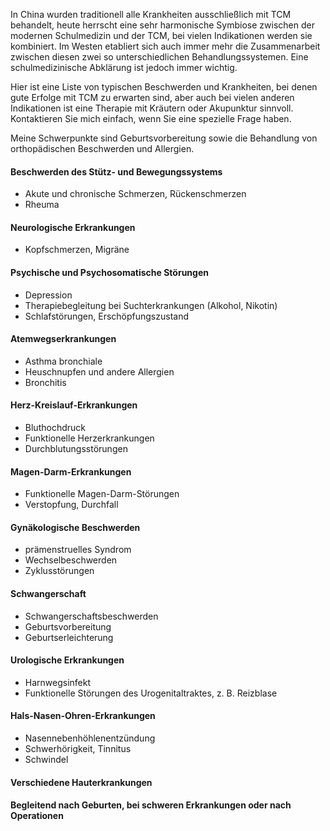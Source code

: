 In China wurden traditionell alle Krankheiten ausschließlich mit TCM behandelt, heute herrscht eine sehr harmonische Symbiose zwischen der modernen Schulmedizin und der TCM, bei vielen Indikationen werden sie kombiniert. Im Westen etabliert sich auch immer mehr die Zusammenarbeit zwischen diesen zwei so unterschiedlichen Behandlungssystemen. Eine schulmedizinische Abklärung ist jedoch immer wichtig. 

Hier ist eine Liste von typischen Beschwerden und Krankheiten, bei denen gute Erfolge mit TCM zu erwarten sind, aber auch bei vielen anderen Indikationen ist eine Therapie mit Kräutern oder Akupunktur sinnvoll. Kontaktieren Sie mich einfach, wenn Sie eine spezielle Frage haben. 

Meine Schwerpunkte sind Geburtsvorbereitung sowie die Behandlung von orthopädischen Beschwerden und Allergien. 

#### Beschwerden des Stütz- und Bewegungssystems
* Akute und chronische Schmerzen, Rückenschmerzen
* Rheuma

#### Neurologische Erkrankungen
* Kopfschmerzen, Migräne

#### Psychische und Psychosomatische Störungen
* Depression
* Therapiebegleitung bei Suchterkrankungen (Alkohol, Nikotin)
* Schlafstörungen, Erschöpfungszustand

#### Atemwegserkrankungen
* Asthma bronchiale
* Heuschnupfen und andere Allergien
* Bronchitis

#### Herz-Kreislauf-Erkrankungen
* Bluthochdruck
* Funktionelle Herzerkrankungen
* Durchblutungsstörungen

#### Magen-Darm-Erkrankungen
* Funktionelle Magen-Darm-Störungen
* Verstopfung, Durchfall

#### Gynäkologische Beschwerden
* prämenstruelles Syndrom
* Wechselbeschwerden
* Zyklusstörungen

#### Schwangerschaft
* Schwangerschaftsbeschwerden
* Geburtsvorbereitung
* Geburtserleichterung

#### Urologische Erkrankungen
* Harnwegsinfekt
* Funktionelle Störungen des Urogenitaltraktes, z. B. Reizblase

#### Hals-Nasen-Ohren-Erkrankungen
* Nasennebenhöhlenentzündung
* Schwerhörigkeit, Tinnitus
* Schwindel

#### Verschiedene Hauterkrankungen

#### Begleitend nach Geburten, bei schweren Erkrankungen oder nach Operationen